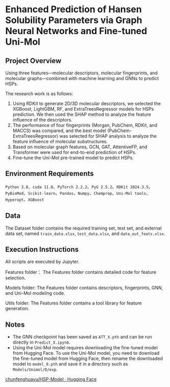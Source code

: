 # **Enhanced Prediction of Hansen Solubility Parameters via Graph Neural Networks and Fine-tuned Uni-Mol**

## Project Overview

Using three features—molecular descriptors, molecular fingerprints, and molecular graphs—combined with machine learning and GNNs to predict HSPs.

The research work is as follows:

1. Using RDKit to generate 2D/3D molecular descriptors, we selected the XGBoost, LightGBM, RF, and ExtraTreesRegressor models for HSPs prediction. We then used the SHAP method to analyze the feature influence of the descriptors.
2. The performance of four fingerprints (Morgan, PubChem, RDKit, and MACCS) was compared, and the best model (PubChem-ExtraTreesRegressor) was selected for SHAP analysis to analyze the feature influence of molecular substructures.
3. Based on molecular graph features, GCN, GAT, AttentiveFP, and Transformer were used for end-to-end prediction of HSPs.
4. Fine-tune the Uni-Mol pre-trained model to predict HSPs.

## Environment Requirements

`Python 3.8`、`cuda 11.8`、`PyTorch 2.2.2`、`PyG 2.5.2`、`RDKit 2024.3.5`、`PyBioMed`、`Scikit-learn`、`Pandas`、`Numpy`、`Chemprop`、`Uni-Mol tools`、`Hyperopt`、`XGBoost`

## Data

The Dataset folder contains the required training set, test set, and external data set, named `train_data.xlsx`, `test_data.xlsx`, and `data_out_feats.xlsx`.

## Execution Instructions

All scripts are executed by Jupyter.

Features folder： The Features folder contains detailed code for feature selection.

Models folder: The Features folder contains descriptors, fingerprints, GNN, and Uni-Mol modeling code.

Utils folder: The Features folder contains a tool library for feature generation.

## Notes

- The GNN checkpoint has been saved as `ATT_X.pth` and can be run directly in `Predict_X.ipynb`.
- Using the Uni-Mol model requires downloading the fine-tuned model from Hugging Face. To use the Uni-Mol model, you need to download the fine-tuned model from Hugging Face, then rename the downloaded model to `model_0.pth` and save it in a directory such as `Models/Unimol/D/exp`.

[chunfenghuayu/HSP-Model · Hugging Face](https://huggingface.co/chunfenghuayu/HSP-Model)
